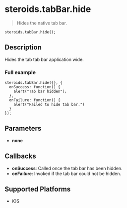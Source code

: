 steroids.tabBar.hide
=================

  > Hides the native tab bar.

    steroids.tabBar.hide();

Description
-----------

Hides the tab tab bar application wide. 

### Full example

    steroids.tabBar.hide({}, {
      onSuccess: function() {
        alert("Tab bar hidden");
      },
      onFailure: function() {
        alert("Failed to hide tab bar.")
      }
    });


Parameters
----------
- __none__

Callbacks
---------
- __onSuccess__: Called once the tab bar has been hidden.
- __onFailure__: Invoked if the tab bar could not be hidden.

Supported Platforms
-------------------

- iOS
